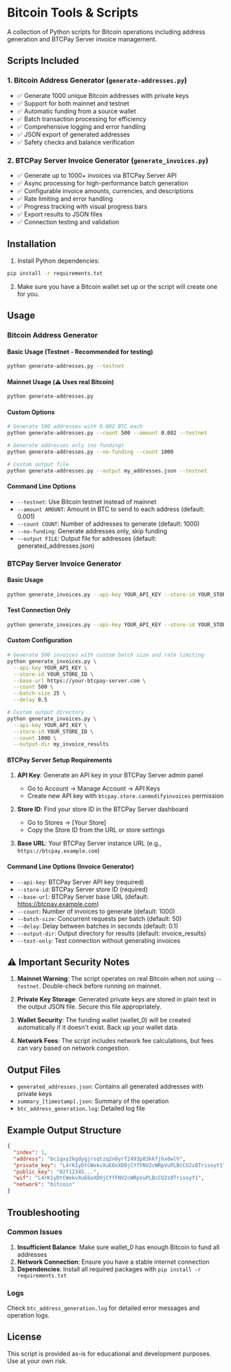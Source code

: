 # Bitcoin Tools & Scripts

A collection of Python scripts for Bitcoin operations including address generation and BTCPay Server invoice management.

## Scripts Included

### 1. Bitcoin Address Generator (`generate-addresses.py`)
- ✅ Generate 1000 unique Bitcoin addresses with private keys
- ✅ Support for both mainnet and testnet
- ✅ Automatic funding from a source wallet
- ✅ Batch transaction processing for efficiency
- ✅ Comprehensive logging and error handling
- ✅ JSON export of generated addresses
- ✅ Safety checks and balance verification

### 2. BTCPay Server Invoice Generator (`generate_invoices.py`)
- ✅ Generate up to 1000+ invoices via BTCPay Server API
- ✅ Async processing for high-performance batch generation
- ✅ Configurable invoice amounts, currencies, and descriptions
- ✅ Rate limiting and error handling
- ✅ Progress tracking with visual progress bars
- ✅ Export results to JSON files
- ✅ Connection testing and validation

## Installation

1. Install Python dependencies:
```bash
pip install -r requirements.txt
```

2. Make sure you have a Bitcoin wallet set up or the script will create one for you.

## Usage

### Bitcoin Address Generator

#### Basic Usage (Testnet - Recommended for testing)
```bash
python generate-addresses.py --testnet
```

#### Mainnet Usage (⚠️ Uses real Bitcoin)
```bash
python generate-addresses.py
```

#### Custom Options
```bash
# Generate 500 addresses with 0.002 BTC each
python generate-addresses.py --count 500 --amount 0.002 --testnet

# Generate addresses only (no funding)
python generate-addresses.py --no-funding --count 1000

# Custom output file
python generate-addresses.py --output my_addresses.json --testnet
```

#### Command Line Options

- `--testnet`: Use Bitcoin testnet instead of mainnet
- `--amount AMOUNT`: Amount in BTC to send to each address (default: 0.001)
- `--count COUNT`: Number of addresses to generate (default: 1000)
- `--no-funding`: Generate addresses only, skip funding
- `--output FILE`: Output file for addresses (default: generated_addresses.json)

### BTCPay Server Invoice Generator

#### Basic Usage
```bash
python generate_invoices.py --api-key YOUR_API_KEY --store-id YOUR_STORE_ID --count 1000
```

#### Test Connection Only
```bash
python generate_invoices.py --api-key YOUR_API_KEY --store-id YOUR_STORE_ID --test-only
```

#### Custom Configuration
```bash
# Generate 500 invoices with custom batch size and rate limiting
python generate_invoices.py \
  --api-key YOUR_API_KEY \
  --store-id YOUR_STORE_ID \
  --base-url https://your-btcpay-server.com \
  --count 500 \
  --batch-size 25 \
  --delay 0.5

# Custom output directory
python generate_invoices.py \
  --api-key YOUR_API_KEY \
  --store-id YOUR_STORE_ID \
  --count 1000 \
  --output-dir my_invoice_results
```

#### BTCPay Server Setup Requirements

1. **API Key**: Generate an API key in your BTCPay Server admin panel
   - Go to Account → Manage Account → API Keys
   - Create new API key with `btcpay.store.canmodifyinvoices` permission

2. **Store ID**: Find your store ID in the BTCPay Server dashboard
   - Go to Stores → [Your Store] 
   - Copy the Store ID from the URL or store settings

3. **Base URL**: Your BTCPay Server instance URL (e.g., `https://btcpay.example.com`)

#### Command Line Options (Invoice Generator)

- `--api-key`: BTCPay Server API key (required)
- `--store-id`: BTCPay Server store ID (required)
- `--base-url`: BTCPay Server base URL (default: https://btcpay.example.com)
- `--count`: Number of invoices to generate (default: 1000)
- `--batch-size`: Concurrent requests per batch (default: 50)
- `--delay`: Delay between batches in seconds (default: 0.1)
- `--output-dir`: Output directory for results (default: invoice_results)
- `--test-only`: Test connection without generating invoices

## ⚠️ Important Security Notes

1. **Mainnet Warning**: The script operates on real Bitcoin when not using `--testnet`. Double-check before running on mainnet.

2. **Private Key Storage**: Generated private keys are stored in plain text in the output JSON file. Secure this file appropriately.

3. **Wallet Security**: The funding wallet (wallet_0) will be created automatically if it doesn't exist. Back up your wallet data.

4. **Network Fees**: The script includes network fee calculations, but fees can vary based on network congestion.

## Output Files

- `generated_addresses.json`: Contains all generated addresses with private keys
- `summary_[timestamp].json`: Summary of the operation
- `btc_address_generation.log`: Detailed log file

## Example Output Structure

```json
{
  "index": 1,
  "address": "bc1qxy2kgdygjrsqtzq2n0yrf2493p83kkfjhx0wlh",
  "private_key": "L4rK1yDtCWekvXuE6oXD9jCYfFNV2cWRpVuPLBcCU2z8TrisoyY1",
  "public_key": "02f12345...",
  "wif": "L4rK1yDtCWekvXuE6oXD9jCYfFNV2cWRpVuPLBcCU2z8TrisoyY1",
  "network": "bitcoin"
}
```

## Troubleshooting

### Common Issues

1. **Insufficient Balance**: Make sure wallet_0 has enough Bitcoin to fund all addresses
2. **Network Connection**: Ensure you have a stable internet connection
3. **Dependencies**: Install all required packages with `pip install -r requirements.txt`

### Logs

Check `btc_address_generation.log` for detailed error messages and operation logs.

## License

This script is provided as-is for educational and development purposes. Use at your own risk.

